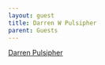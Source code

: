 ```yaml
---
layout: guest
title: Darren W Pulsipher
parent: Guests
---
```


<div class="badge-base LI-profile-badge" data-locale="en_US" data-size="medium" data-theme="light" 
data-type="HORIZONTAL" data-vanity="darrenpulsipher" data-version="v1"><a class="badge-base__link LI-simple-link" 
href="https://www.linkedin.com/in/darrenpulsipher?trk=profile-badge">Darren Pulsipher</a></div>
              

